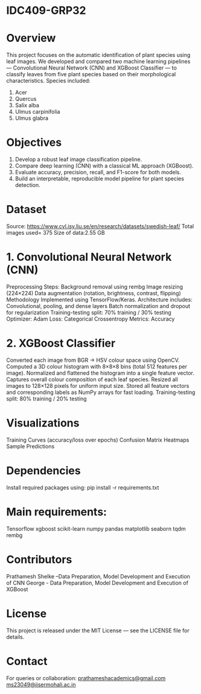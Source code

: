# IDC409-GRP32
# Overview
This project focuses on the automatic identification of plant species using leaf images.
We developed and compared two machine learning pipelines — Convolutional Neural Network (CNN) and XGBoost Classifier — to classify leaves from five plant species based on their morphological characteristics.
Species included:
1.	Acer
2.	Quercus
3.	Salix alba
4.	Ulmus carpinifolia
5.	Ulmus glabra
# Objectives
1. Develop a robust leaf image classification pipeline.
2. Compare deep learning (CNN) with a classical ML approach (XGBoost).
3. Evaluate accuracy, precision, recall, and F1-score for both models.
4. Build an interpretable, reproducible model pipeline for plant species detection.
# Dataset
Source: https://www.cvl.isy.liu.se/en/research/datasets/swedish-leaf/
Total images used= 375
Size of data:2.55 GB
# 1. Convolutional Neural Network (CNN)
Preprocessing Steps:
Background removal using rembg
Image resizing (224×224)
Data augmentation (rotation, brightness, contrast, flipping)
Methodology
Implemented using TensorFlow/Keras.
Architecture includes:
Convolutional, pooling, and dense layers
Batch normalization and dropout for regularization
Training-testing split: 70% training / 30% testing
Optimizer: Adam
Loss: Categorical Crossentropy
Metrics: Accuracy
# 2. XGBoost Classifier
Converted each image from BGR → HSV colour space using OpenCV.
Computed a 3D colour histogram with 8×8×8 bins (total 512 features per image).
Normalized and flattened the histogram into a single feature vector.
Captures overall colour composition of each leaf species.
Resized all images to 128×128 pixels for uniform input size.
Stored all feature vectors and corresponding labels as NumPy arrays for fast loading.
Training-testing split: 80% training / 20% testing
# Visualizations
Training Curves (accuracy/loss over epochs)
Confusion Matrix Heatmaps
Sample Predictions
# Dependencies
Install required packages using:
pip install -r requirements.txt
# Main requirements:
Tensorflow
xgboost
scikit-learn
numpy
pandas
matplotlib
seaborn
tqdm
rembg
# Contributors
Prathamesh Shelke –Data Preparation, Model Development and Execution of CNN
George - Data Preparation, Model Development and Execution of XGBoost
# License
This project is released under the MIT License — see the LICENSE file for details.
# Contact
For queries or collaboration: 
prathameshacademics@gmail.com 
ms23049@iisermohali.ac.in
